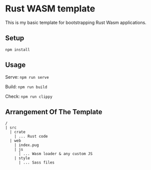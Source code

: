 # Rust WASM template

This is my basic template for bootstrapping Rust Wasm applications.

## Setup

`npm install`

## Usage

Serve:
`npm run serve`

Build:
`npm run build`

Check:
`npm run clippy`

## Arrangement Of The Template

```
/
| src
  | crate
    | ... Rust code
  | web
    | index.pug
    | js
      | ... Wasm loader & any custom JS
    | style
      | ... Sass files
```

